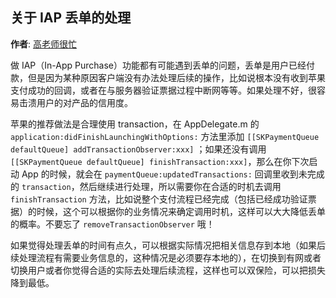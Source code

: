 ## 关于 IAP 丢单的处理

**作者**: [高老师很忙](https://weibo.com/517082456)

做 IAP（In-App Purchase）功能都有可能遇到丢单的问题，丢单是用户已经付款，但是因为某种原因客户端没有办法处理后续的操作，比如说根本没有收到苹果支付成功的回调，或者在与服务器验证票据过程中断网等等。如果处理不好，很容易击溃用户的对产品的信用度。

苹果的推荐做法是合理使用 transaction，在 AppDelegate.m 的 `application:didFinishLaunchingWithOptions:` 方法里添加 `[[SKPaymentQueue defaultQueue] addTransactionObserver:xxx]` ；如果还没有调用 `[[SKPaymentQueue defaultQueue] finishTransaction:xxx]`，那么在你下次启动 App 的时候，就会在 `paymentQueue:updatedTransactions:` 回调里收到未完成的 `transaction`，然后继续进行处理，所以需要你在合适的时机去调用 `finishTransaction` 方法，比如说整个支付流程已经完成（包括已经成功验证票据）的时候，这个可以根据你的业务情况来确定调用时机，这样可以大大降低丢单的概率。不要忘了 `removeTransactionObserver` 哦！

如果觉得处理丢单的时间有点久，可以根据实际情况把相关信息存到本地（如果后续处理流程有需要业务信息的，这种情况是必须要存本地的），在切换到有网或者切换用户或者你觉得合适的实际去处理后续流程，这样也可以双保险，可以把损失降到最低。


